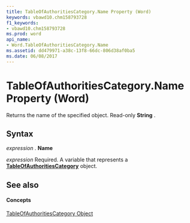 ```yaml
---
title: TableOfAuthoritiesCategory.Name Property (Word)
keywords: vbawd10.chm158793728
f1_keywords:
- vbawd10.chm158793728
ms.prod: word
api_name:
- Word.TableOfAuthoritiesCategory.Name
ms.assetid: dd479971-a38c-13f8-66dc-806d38af0ba5
ms.date: 06/08/2017
---
```



# TableOfAuthoritiesCategory.Name Property (Word)

Returns the name of the specified object. Read-only  **String** .


## Syntax

 _expression_ . **Name**

 _expression_ Required. A variable that represents a **[TableOfAuthoritiesCategory](Word.TableOfAuthoritiesCategory.md)** object.


## See also


#### Concepts


[TableOfAuthoritiesCategory Object](Word.TableOfAuthoritiesCategory.md)

